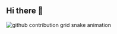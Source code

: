 ## Hi there 👋

<!--
**isabelaiunes/isabelaiunes** is a ✨ _special_ ✨ repository because its `README.md` (this file) appears on your GitHub profile.

Here are some ideas to get you started:

- 🔭 I’m currently working on ...
- 🌱 I’m currently learning ...
- 👯 I’m looking to collaborate on ...
- 🤔 I’m looking for help with ...
- 💬 Ask me about ...
- 📫 How to reach me: ...
- 😄 Pronouns: ...
- ⚡ Fun fact: ...
-->
<picture>
  <source media="(prefers-color-scheme: dark)" srcset="https://raw.githubusercontent.com/YourUser/isabelaiunes/output/github-contribution-grid-snake-dark.svg">
  <source media="(prefers-color-scheme: light)" srcset="https://raw.githubusercontent.com/YourUser/isabelaiunes/output/github-contribution-grid-snake.svg">
  <img alt="github contribution grid snake animation" src="https://raw.githubusercontent.com/YourUser/isabelaiunes/output/github-contribution-grid-snake.svg">
</picture>
